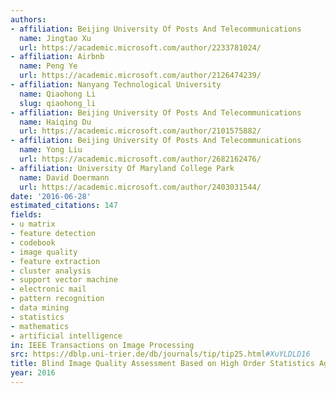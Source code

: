 ```yaml
---
authors:
- affiliation: Beijing University Of Posts And Telecommunications
  name: Jingtao Xu
  url: https://academic.microsoft.com/author/2233781024/
- affiliation: Airbnb
  name: Peng Ye
  url: https://academic.microsoft.com/author/2126474239/
- affiliation: Nanyang Technological University
  name: Qiaohong Li
  slug: qiaohong_li
- affiliation: Beijing University Of Posts And Telecommunications
  name: Haiqing Du
  url: https://academic.microsoft.com/author/2101575882/
- affiliation: Beijing University Of Posts And Telecommunications
  name: Yong Liu
  url: https://academic.microsoft.com/author/2682162476/
- affiliation: University Of Maryland College Park
  name: David Doermann
  url: https://academic.microsoft.com/author/2403031544/
date: '2016-06-28'
estimated_citations: 147
fields:
- u matrix
- feature detection
- codebook
- image quality
- feature extraction
- cluster analysis
- support vector machine
- electronic mail
- pattern recognition
- data mining
- statistics
- mathematics
- artificial intelligence
in: IEEE Transactions on Image Processing
src: https://dblp.uni-trier.de/db/journals/tip/tip25.html#XuYLDLD16
title: Blind Image Quality Assessment Based on High Order Statistics Aggregation
year: 2016
---
```

